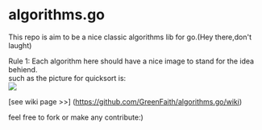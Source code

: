 algorithms.go
============

This repo is aim to be a nice classic algorithms lib for go.(Hey there,don't laught)

Rule 1: Each algorithm here should have a nice image to stand for the idea behiend.   
such as the picture for quicksort is:   
![](http://media-cache-ec0.pinimg.com/736x/11/09/78/11097867a0e6c772c36285d97d94623b.jpg)

[see wiki page >>] (https://github.com/GreenFaith/algorithms.go/wiki)

feel free to fork or make any contribute:)
